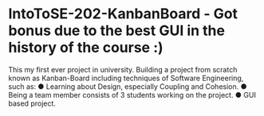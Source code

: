 # IntoToSE-202-KanbanBoard - Got bonus due to the best GUI in the history of the course :)
This my first ever project in university. 
Building a project from scratch known as Kanban-Board including techniques 
of Software Engineering, such as: 
  ● Learning about Design, especially Coupling and Cohesion. 
  ● Being a team member consists of 3 students working on the project. 
  ● GUI based project.
 
